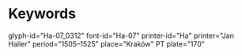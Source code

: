 # Keywords
glyph-id="Ha-07_0312"
font-id="Ha-07"
printer-id="Ha"
printer="Jan Haller"
period="1505–1525"
place="Kraków"
PT plate="170"
